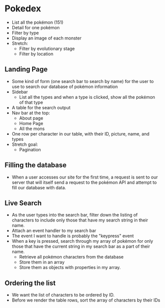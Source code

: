# Pokedex

- List all the pokémon (151)
- Detail for one pokémon
- Filter by type
- Display an image of each monster
- Stretch:
  - Filter by evolutionary stage
  - Filter by location

## Landing Page

- Some kind of form (one search bar to search by name) for the user to use to search our database of pokémon information
- Sidebar
  - List all the types and when a type is clicked, show all the pokémon of that type
- A table for the search output
- Nav bar at the top:
  - About page
  - Home Page
  - All the mons
- One row per character in our table, with their ID, picture, name, and types
- Stretch goal:
  - Pagination

## Filling the database

- When a user accesses our site for the first time, a request is sent to our server that will itself send a request to the pokémon API and attempt to fill our database with data.

## Live Search

- As the user types into the search bar, filter down the listing of characters to include only those that have my search string in their name.
- Attach an event handler to my search bar
- The event I want to handle is probably the "keypress" event
- When a key is pressed, search through my array of pokémon for only those that have the current string in my search bar as a part of their name.
  - Retrieve all pokémon characters from the database
  - Store them in an array
  - Store them as objects with properties in my array.

## Ordering the list

- We want the list of characters to be ordered by ID.
- Before we render the table rows, sort the array of characters by their IDs
